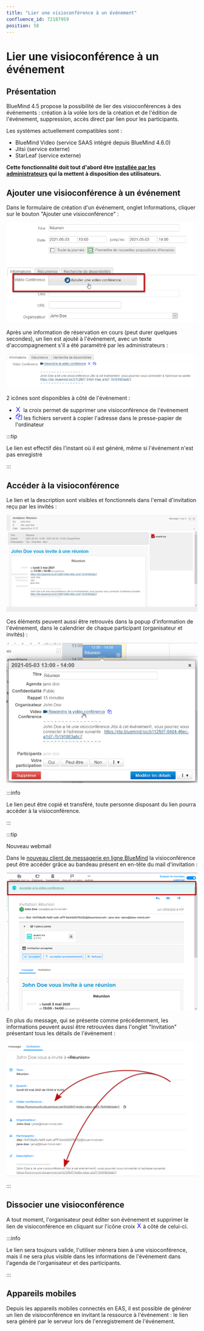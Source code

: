 ```yaml
---
title: "Lier une visioconférence à un événement"
confluence_id: 72187959
position: 58
---
```

# Lier une visioconférence à un événement


## Présentation

BlueMind 4.5 propose la possibilité de lier des visioconférences à des événements : création à la volée lors de la création et de l'édition de l'événement, suppression, accès direct par lien pour les participants.

Les systèmes actuellement compatibles sont :

- BlueMind Video (service SAAS intégré depuis BlueMind 4.6.0)
- Jitsi (service externe)
- StarLeaf (service externe)


**Cette fonctionnalité doit tout d'abord être [installée par les administrateurs](/Guide_de_l_administrateur/Configuration/Visioconférence_intégrée/) qui la mettent à disposition des utilisateurs.**


## Ajouter une visioconférence à un événement

Dans le formulaire de création d'un événement, onglet Informations, cliquer sur le bouton "Ajouter une visioconférence" :

![](../../../attachments/72187959/72190609.png)

Après une information de réservation en cours (peut durer quelques secondes), un lien est ajouté à l'événement, avec un texte d'accompagnement s'il a été paramétré par les administrateurs :

![](../../../attachments/72187959/72190606.png)

2 icônes sont disponibles à côté de l'événement :

- ![](../../../attachments/72187959/72190605.png)  la croix permet de supprimer une visioconférence de l'événement
- ![](../../../attachments/72187959/72190604.png) les fichiers servent à copier l'adresse dans le presse-papier de l'ordinateur


:::tip

Le lien est effectif dès l'instant où il est généré, même si l'événement n'est pas enregistré

:::

## Accéder à la visioconférence

Le lien et la description sont visibles et fonctionnels dans l'email d'invitation reçu par les invités :

![](../../../attachments/72187959/72190607.png)

Ces éléments peuvent aussi être retrouvés dans la popup d'information de l'événement, dans le calendrier de chaque participant (organisateur et invités) :

![](../../../attachments/72187959/72190608.png)


:::info

Le lien peut être copié et transféré, toute personne disposant du lien pourra accéder à la visioconférence.

:::


:::tip

Nouveau webmail

Dans le [nouveau client de messagerie en ligne BlueMind](/Guide_de_l_utilisateur/Messagerie_BlueMind/) la visioconférence peut être accéder grâce au bandeau présent en en-tête du mail d'invitation :

![](../../../attachments/72187959/72190603.png)

En plus du message, qui se présente comme précédemment, les informations peuvent aussi être retrouvées dans l'onglet "Invitation" présentant tous les détails de l'événement :

![](../../../attachments/72187959/72190602.png)

:::

## Dissocier une visioconférence

A tout moment, l'organisateur peut éditer son événement et supprimer le lien de visioconférence en cliquant sur l'icône croix ![](../../../attachments/72187959/72190605.png) à côté de celui-ci.


:::info

Le lien sera toujours valide, l'utiliser mènera bien à une visioconférence, mais il ne sera plus visible dans les informations de l'événement dans l'agenda de l'organisateur et des participants.

:::

## Appareils mobiles

Depuis les appareils mobiles connectés en EAS, il est possible de générer un lien de visioconférence en invitant la ressource à l'événement : le lien sera généré par le serveur lors de l'enregistrement de l'événement.


